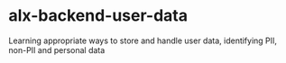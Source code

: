 # alx-backend-user-data
Learning appropriate ways to store and handle user data, identifying PII, non-PII and personal data
